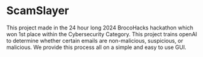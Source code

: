 # ScamSlayer
This project made in the 24 hour long 2024 BrocoHacks hackathon which won 1st place within the Cybersecurity Category. 
This project trains openAI to determine whether certain emails are non-malicious, suspicious, or malicious. We provide this process all on a simple and easy to use GUI.
